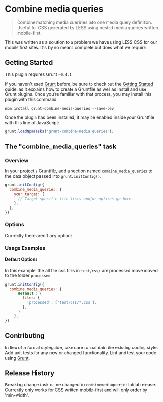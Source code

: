 # Combine media queries

> Combine matching media queriries into one media query definition. Useful for CSS generated by LESS using nested media queries written mobile-first.

This was written as a solution to a problem we have using LESS CSS for our mobile first sites. It's by no means complete but does what we require.

## Getting Started
This plugin requires Grunt `~0.4.1`

If you haven't used [Grunt](http://gruntjs.com/) before, be sure to check out the [Getting Started](http://gruntjs.com/getting-started) guide, as it explains how to create a [Gruntfile](http://gruntjs.com/sample-gruntfile) as well as install and use Grunt plugins. Once you're familiar with that process, you may install this plugin with this command:

```shell
npm install grunt-combine-media-queries --save-dev
```

Once the plugin has been installed, it may be enabled inside your Gruntfile with this line of JavaScript:

```js
grunt.loadNpmTasks('grunt-combine-media-queries');
```

## The "combine_media_queries" task

### Overview
In your project's Gruntfile, add a section named `combine_media_queries` to the data object passed into `grunt.initConfig()`.

```js
grunt.initConfig({
  combine_media_queries: {
    your_target: {
      // Target-specific file lists and/or options go here.
    },
  },
})
```

### Options

Currently there aren't any options

### Usage Examples

#### Default Options
In this example, the all the css files in `test/css/` are processed move moved to the folder `processed`

```js
grunt.initConfig({
  combine_media_queries: {
      default : {
        files: {
          'processed': ['test/css/*.css'],
        },
      }
    },
})
```

## Contributing
In lieu of a formal styleguide, take care to maintain the existing coding style. Add unit tests for any new or changed functionality. Lint and test your code using [Grunt](http://gruntjs.com/).

## Release History
Breaking change task name changed to `combinemediaqueries`
Initial release. Currently only works for CSS written mobile-first and will only order by 'min-width'.
